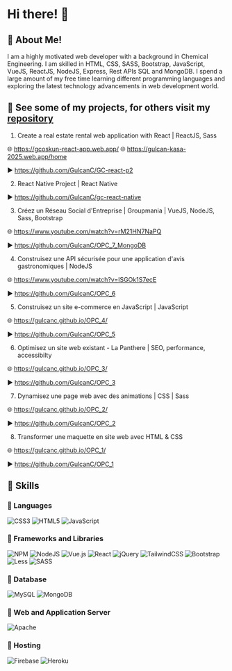 # Hi there! :wave:

## 🌟 About Me!
I am a highly motivated web developer with a background in Chemical Engineering.
I am skilled in HTML, CSS, SASS, Bootstrap, JavaScript, VueJS, ReactJS, NodeJS, Express, Rest APIs SQL and MongoDB.
I spend a large amount of my free time learning different programming languages and exploring the latest technology advancements in web development world.

## 🌟 See some of my projects, for others visit my [repository](https://github.com/GulcanC?tab=repositories)

1) Create a real estate rental web application with React | ReactJS, Sass

🌐 https://gcoskun-react-app.web.app/
🌐 https://gulcan-kasa-2025.web.app/home

▶️ https://github.com/GulcanC/GC-react-p2

2) React Native Project | React Native

▶️ https://github.com/GulcanC/gc-react-native

3) Créez un Réseau Social d'Entreprise | Groupmania | VueJS, NodeJS, Sass, Bootstrap

🌐 https://www.youtube.com/watch?v=rM21HN7NaPQ

▶️ https://github.com/GulcanC/OPC_7_MongoDB

4) Construisez une API sécurisée pour une application d'avis gastronomiques | NodeJS

🌐 https://www.youtube.com/watch?v=ISGOk1S7ecE

▶️ https://github.com/GulcanC/OPC_6

5) Construisez un site e-commerce en JavaScript | JavaScript

🌐 https://gulcanc.github.io/OPC_4/

▶️ https://github.com/GulcanC/OPC_5

6) Optimisez un site web existant - La Panthere | SEO, performance, accessibilty

🌐 https://gulcanc.github.io/OPC_3/

▶️ https://github.com/GulcanC/OPC_3

7) Dynamisez une page web avec des animations | CSS | Sass

🌐 https://gulcanc.github.io/OPC_2/

▶️ https://github.com/GulcanC/OPC_2

8) Transformer une maquette en site web avec HTML & CSS

🌐 https://gulcanc.github.io/OPC_1/

▶️ https://github.com/GulcanC/OPC_1


## :high_brightness: Skills

### :pushpin:  Languages
![CSS3](https://img.shields.io/badge/css3-%231572B6.svg?style=for-the-badge&logo=css3&logoColor=white)
![HTML5](https://img.shields.io/badge/html5-%23E34F26.svg?style=for-the-badge&logo=html5&logoColor=white)
![JavaScript](https://img.shields.io/badge/javascript-%23323330.svg?style=for-the-badge&logo=javascript&logoColor=%23F7DF1E)

### :pushpin:  Frameworks and Libraries
![NPM](https://img.shields.io/badge/NPM-%23000000.svg?style=for-the-badge&logo=npm&logoColor=white)
![NodeJS](https://img.shields.io/badge/node.js-6DA55F?style=for-the-badge&logo=node.js&logoColor=white)
![Vue.js](https://img.shields.io/badge/vuejs-%2335495e.svg?style=for-the-badge&logo=vuedotjs&logoColor=%234FC08D)
![React](https://img.shields.io/badge/react-%2320232a.svg?style=for-the-badge&logo=react&logoColor=%2361DAFB)
![jQuery](https://img.shields.io/badge/jquery-%230769AD.svg?style=for-the-badge&logo=jquery&logoColor=white)
![TailwindCSS](https://img.shields.io/badge/tailwindcss-%2338B2AC.svg?style=for-the-badge&logo=tailwind-css&logoColor=white)
![Bootstrap](https://img.shields.io/badge/bootstrap-%23563D7C.svg?style=for-the-badge&logo=bootstrap&logoColor=white)
![Less](https://img.shields.io/badge/less-2B4C80?style=for-the-badge&logo=less&logoColor=white)
![SASS](https://img.shields.io/badge/SASS-hotpink.svg?style=for-the-badge&logo=SASS&logoColor=white)


### :pushpin:  Database
![MySQL](https://img.shields.io/badge/mysql-%2300f.svg?style=for-the-badge&logo=mysql&logoColor=white)
![MongoDB](https://img.shields.io/badge/MongoDB-%234ea94b.svg?style=for-the-badge&logo=mongodb&logoColor=white)

### :pushpin:  Web and Application Server
![Apache](https://img.shields.io/badge/apache-%23D42029.svg?style=for-the-badge&logo=apache&logoColor=white)

### :pushpin:  Hosting
![Firebase](https://img.shields.io/badge/firebase-%23039BE5.svg?style=for-the-badge&logo=firebase)
![Heroku](https://img.shields.io/badge/heroku-%23430098.svg?style=for-the-badge&logo=heroku&logoColor=white)


	 
 

